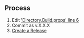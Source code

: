 ## Process

 1. Edit ['Directory.Build.props' line 6](https://github.com/refactoring-pipelines/Pipelines/blob/master/Directory.Build.props#L6)
 1. Commit as v.X.X.X
 1. [Create a Release](https://github.com/refactoring-pipelines/Pipelines/releases) 
